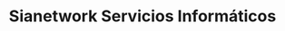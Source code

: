 ---
title: "Sianetwork Servicios Informáticos"
url: /eldorado/sianetwork-servicios-informaticos/
shop: ordenador
---